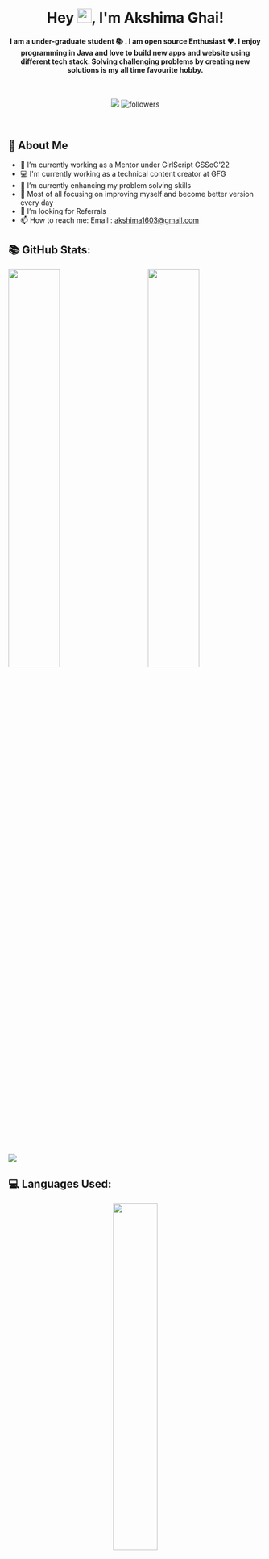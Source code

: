 <h1 align="center">Hey <img src="https://media.giphy.com/media/hvRJCLFzcasrR4ia7z/giphy.gif" width="28">, I'm Akshima Ghai!</h1>

<h4 align="center">I am a under-graduate student 📚 . I am open source Enthusiast ❤️. I enjoy programming in Java and love to build new apps and website using different tech stack. Solving challenging problems by creating new solutions is my all time favourite hobby.</h4>
<br/>

<div align="center">

[<img src="https://img.shields.io/badge/linkedin-%230077B5.svg?&style=for-the-badge&logo=linkedin&logoColor=white">](https://www.linkedin.com/in/akshima-ghai-196932197/)
<img alt="followers" src="https://img.shields.io/github/followers/Akshima-Ghai?color=236ad3&labelColor=1155ba&style=for-the-badge&logo=github&label=Follow"/>
  
</div> 
<br/>


## 🧐 About Me
- 🔭 I’m currently working as a Mentor under GirlScript GSSoC'22
- 💻 I'm currently working as a technical content creator at GFG
- 🌱 I’m currently enhancing my problem solving skills
- 👯 Most of all focusing on improving myself and become better version every day
- 🤔 I’m looking for Referrals
- 📫 How to reach me: Email : akshima1603@gmail.com

## 📚 GitHub Stats:


<img  src="https://github-readme-stats.vercel.app/api?username=Akshima-Ghai&show_icons=true&hide_border=true&theme=tokyonight" width="45%" align="right" >

<img  src="https://github-readme-streak-stats.herokuapp.com/?user=Akshima-Ghai&hide_border=true&theme=tokyonight" width="45%" >
<br />

<img src="https://activity-graph.herokuapp.com/graph?username=Akshima-Ghai&bg_color=1F222E&color=F8D866&line=F85D7F&point=FFFFFF&hide_border=false" />

## 💻 Languages Used: 

<div align="center">

  <img src="https://github-readme-stats.vercel.app/api/top-langs/?username=Akshima-Ghai&show_icons=true&theme=radical" width="42%" >
</div>

<br/>
